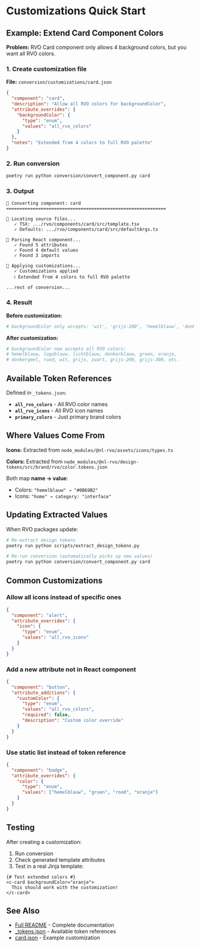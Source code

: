 # Customizations Quick Start

## Example: Extend Card Component Colors

**Problem:** RVO Card component only allows 4 background colors, but you want all RVO colors.

### 1. Create customization file

**File:** `conversion/customizations/card.json`

```json
{
  "component": "card",
  "description": "Allow all RVO colors for backgroundColor",
  "attribute_overrides": {
    "backgroundColor": {
      "type": "enum",
      "values": "all_rvo_colors"
    }
  },
  "notes": "Extended from 4 colors to full RVO palette"
}
```

### 2. Run conversion

```bash
poetry run python conversion/convert_component.py card
```

### 3. Output

```
🔄 Converting component: card
============================================================

📁 Locating source files...
   ✓ TSX: .../rvo/components/card/src/template.tsx
   ✓ Defaults: .../rvo/components/card/src/defaultArgs.ts

📖 Parsing React component...
   ✓ Found 5 attributes
   ✓ Found 4 default values
   ✓ Found 3 imports

🎨 Applying customizations...
   ✓ Customizations applied
   ℹ Extended from 4 colors to full RVO palette

...rest of conversion...
```

### 4. Result

**Before customization:**
```python
# backgroundColor only accepts: 'wit', 'grijs-200', 'hemelblauw', 'donkerblauw'
```

**After customization:**
```python
# backgroundColor now accepts all RVO colors:
# hemelblauw, logoblauw, lichtblauw, donkerblauw, groen, oranje,
# donkergeel, rood, wit, grijs, zwart, grijs-200, grijs-300, etc.
```

## Available Token References

Defined in `_tokens.json`:

- **`all_rvo_colors`** - All RVO color names
- **`all_rvo_icons`** - All RVO icon names
- **`primary_colors`** - Just primary brand colors

## Where Values Come From

**Icons:**
Extracted from `node_modules/@nl-rvo/assets/icons/types.ts`

**Colors:**
Extracted from `node_modules/@nl-rvo/design-tokens/src/brand/rvo/color.tokens.json`

Both map **name → value**:
- Colors: `"hemelblauw" → "#0B69B2"`
- Icons: `"home" → category: "interface"`

## Updating Extracted Values

When RVO packages update:

```bash
# Re-extract design tokens
poetry run python scripts/extract_design_tokens.py

# Re-run conversion (automatically picks up new values)
poetry run python conversion/convert_component.py card
```

## Common Customizations

### Allow all icons instead of specific ones

```json
{
  "component": "alert",
  "attribute_overrides": {
    "icon": {
      "type": "enum",
      "values": "all_rvo_icons"
    }
  }
}
```

### Add a new attribute not in React component

```json
{
  "component": "button",
  "attribute_additions": {
    "customColor": {
      "type": "enum",
      "values": "all_rvo_colors",
      "required": false,
      "description": "Custom color override"
    }
  }
}
```

### Use static list instead of token reference

```json
{
  "component": "badge",
  "attribute_overrides": {
    "color": {
      "type": "enum",
      "values": ["hemelblauw", "groen", "rood", "oranje"]
    }
  }
}
```

## Testing

After creating a customization:

1. Run conversion
2. Check generated template attributes
3. Test in a real Jinja template:

```jinja
{# Test extended colors #}
<c-card backgroundColor="oranje">
  This should work with the customization!
</c-card>
```

## See Also

- [Full README](README.md) - Complete documentation
- [_tokens.json](_tokens.json) - Available token references
- [card.json](card.json) - Example customization
